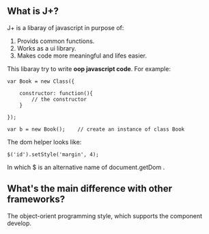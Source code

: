 ## What is J+?

J+ is a libaray of javascript in purpose of:


1. Provids common functions.
2. Works as a ui library.
3. Makes code more meaningful and lifes easier.

This libaray try to write **oop javascript code**. For example: 
	
	var Book = new Class({ 
	
		constructor: function(){ 
			// the constructor
		} 
		
	}); 
	 
	var b = new Book();    // create an instance of class Book
	
The dom helper looks like: 
	
	$('id').setStyle('margin', 4); 

In which $ is an alternative name of document.getDom  .


## What's the main difference with other frameworks?

The object-orient programming style, which supports the component develop.
